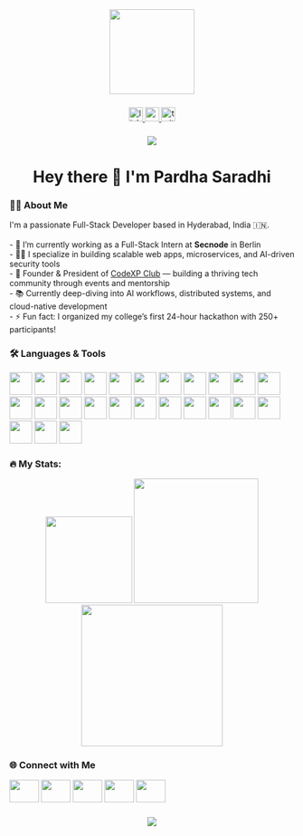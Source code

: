 <div align="center">
  <img height="150" src="https://media.giphy.com/media/M9gbBd9nbDrOTu1Mqx/giphy.gif" />
</div>

###

<div align="center">
  <a href="https://www.linkedin.com/in/pardha-saradhi-818a93254">
    <img src="https://img.shields.io/static/v1?message=LinkedIn&logo=linkedin&label=&color=0077B5&logoColor=white&labelColor=&style=for-the-badge" height="25" alt="linkedin logo" />
  </a>
  <a href="https://www.youtube.com/@CodeXPClub">
    <img src="https://img.shields.io/static/v1?message=Youtube&logo=youtube&label=&color=FF0000&logoColor=white&labelColor=&style=for-the-badge" height="25" alt="youtube logo" />
  </a>
  <a href="https://twitter.com/">
    <img src="https://img.shields.io/static/v1?message=Twitter&logo=twitter&label=&color=1DA1F2&logoColor=white&labelColor=&style=for-the-badge" height="25" alt="twitter logo" />
  </a>
</div>

###

<div align="center">
  <img src="https://visitor-badge.laobi.icu/badge?page_id=Kreativepardha.Kreativepardha&" />
</div>

###

<h1 align="center">Hey there 👋 I'm Pardha Saradhi</h1>

###

<h3 align="left">👩‍💻 About Me</h3>

<p align="left">
I'm a passionate Full-Stack Developer based in Hyderabad, India 🇮🇳.<br><br>
- 🔭 I’m currently working as a Full-Stack Intern at <strong>Secnode</strong> in Berlin<br>
- 👨‍💻 I specialize in building scalable web apps, microservices, and AI-driven security tools<br>
- 🚀 Founder & President of <a href="https://www.linkedin.com/company/codexp-club/">CodeXP Club</a> — building a thriving tech community through events and mentorship<br>
- 📚 Currently deep-diving into AI workflows, distributed systems, and cloud-native development<br>
- ⚡ Fun fact: I organized my college’s first 24-hour hackathon with 250+ participants!
</p>

###

<h3 align="left">🛠 Languages & Tools</h3>

<div align="left">
  <img src="https://cdn.jsdelivr.net/gh/devicons/devicon/icons/go/go-original-wordmark.svg" height="40" />
  <img src="https://cdn.jsdelivr.net/gh/devicons/devicon/icons/amazonwebservices/amazonwebservices-line-wordmark.svg" height="40" />
  <img src="https://cdn.jsdelivr.net/gh/devicons/devicon/icons/kubernetes/kubernetes-plain.svg" height="40" />
  <img src="https://cdn.jsdelivr.net/gh/devicons/devicon/icons/docker/docker-plain-wordmark.svg" height="40" />
  <img src="https://cdn.jsdelivr.net/gh/devicons/devicon/icons/vim/vim-original.svg" height="40" />
  <img src="https://cdn.jsdelivr.net/gh/devicons/devicon/icons/typescript/typescript-original.svg" height="40" />
  <img src="https://cdn.jsdelivr.net/gh/devicons/devicon/icons/ubuntu/ubuntu-plain.svg" height="40" />
  <img src="https://cdn.jsdelivr.net/gh/devicons/devicon/icons/spring/spring-original.svg" height="40" />
  <img src="https://cdn.jsdelivr.net/gh/devicons/devicon/icons/prometheus/prometheus-original.svg" height="40" />
  <img src="https://cdn.jsdelivr.net/gh/devicons/devicon/icons/python/python-original.svg" height="40" />
  <img src="https://cdn.jsdelivr.net/gh/devicons/devicon/icons/postgresql/postgresql-original.svg" height="40" />
  <img src="https://cdn.jsdelivr.net/gh/devicons/devicon/icons/nodejs/nodejs-original.svg" height="40" />
  <img src="https://cdn.jsdelivr.net/gh/devicons/devicon/icons/nginx/nginx-original.svg" height="40" />
  <img src="https://cdn.jsdelivr.net/gh/devicons/devicon/icons/nextjs/nextjs-original.svg" height="40" />
  <img src="https://cdn.jsdelivr.net/gh/devicons/devicon/icons/mysql/mysql-original.svg" height="40" />
  <img src="https://cdn.jsdelivr.net/gh/devicons/devicon/icons/mongodb/mongodb-original.svg" height="40" />
  <img src="https://cdn.jsdelivr.net/gh/devicons/devicon/icons/javascript/javascript-original.svg" height="40" />
  <img src="https://cdn.jsdelivr.net/gh/devicons/devicon/icons/java/java-original.svg" height="40" />
  <img src="https://cdn.jsdelivr.net/gh/devicons/devicon/icons/jest/jest-plain.svg" height="40" />
  <img src="https://cdn.jsdelivr.net/gh/devicons/devicon/icons/jenkins/jenkins-line.svg" height="40" />
  <img src="https://cdn.jsdelivr.net/gh/devicons/devicon/icons/grafana/grafana-original.svg" height="40" />
  <img src="https://cdn.jsdelivr.net/gh/devicons/devicon/icons/git/git-original.svg" height="40" />
  <img src="https://cdn.jsdelivr.net/gh/devicons/devicon/icons/express/express-original.svg" height="40" />
  <img src="https://cdn.jsdelivr.net/gh/devicons/devicon/icons/bash/bash-original.svg" height="40" />
  <img src="https://cdn.jsdelivr.net/gh/devicons/devicon/icons/apachekafka/apachekafka-original.svg" height="40" />
</div>

###

<h3 align="left">🔥 My Stats:</h3>

<div align="center">
  <img src="https://github-readme-stats.vercel.app/api/top-langs?username=Kreativepardha&layout=compact&theme=rose_pine&langs_count=5" height="153" />
  <img src="https://streak-stats.demolab.com?user=Kreativepardha&theme=dark&hide_border=false" height="220" />
  <img src="https://github-readme-stats.vercel.app/api?username=Kreativepardha&show_icons=true&theme=dracula&count_private=true&include_all_commits=true" height="250" />
</div>

###

<h3 align="left">🌐 Connect with Me</h3>

<div align="left">
  <a href="https://www.linkedin.com/in/pardha-saradhi-818a93254"><img src="https://raw.githubusercontent.com/maurodesouza/profile-readme-generator/master/src/assets/icons/social/linkedin/default.svg" width="52" height="40" /></a>
  <a href="https://twitter.com/"><img src="https://raw.githubusercontent.com/maurodesouza/profile-readme-generator/master/src/assets/icons/social/twitter/default.svg" width="52" height="40" /></a>
  <a href="https://discord.com/"><img src="https://raw.githubusercontent.com/maurodesouza/profile-readme-generator/master/src/assets/icons/social/discord/default.svg" width="52" height="40" /></a>
  <a href="https://www.youtube.com/@CodeXPClub"><img src="https://raw.githubusercontent.com/maurodesouza/profile-readme-generator/master/src/assets/icons/social/youtube/default.svg" width="52" height="40" /></a>
  <a href="mailto:saradhipardha12@gmail.com"><img src="https://raw.githubusercontent.com/maurodesouza/profile-readme-generator/master/src/assets/icons/social/gmail/default.svg" width="52" height="40" /></a>
</div>

###

<div align="center">
  <img src="https://profile-counter.glitch.me/Kreativepardha/count.svg?" />
</div>
